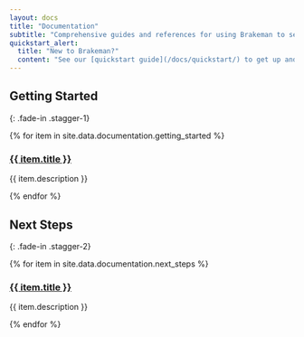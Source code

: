 ```yaml
---
layout: docs
title: "Documentation"
subtitle: "Comprehensive guides and references for using Brakeman to secure your Ruby on Rails applications."
quickstart_alert:
  title: "New to Brakeman?"
  content: "See our [quickstart guide](/docs/quickstart/) to get up and running in minutes!"
---
```


## Getting Started
{: .fade-in .stagger-1}

<div class="docs-grid">
  {% for item in site.data.documentation.getting_started %}
    <div class="docs-card">
      <h3><a href="{{ item.url | relative_url }}">{{ item.title }}</a></h3>
      <p>{{ item.description }}</p>
    </div>
  {% endfor %}
</div>


## Next Steps
{: .fade-in .stagger-2}

<div class="docs-grid">
  {% for item in site.data.documentation.next_steps %}
    <div class="docs-card">
      <h3><a href="{{ item.url | relative_url }}">{{ item.title }}</a></h3>
      <p>{{ item.description }}</p>
    </div>
  {% endfor %}
</div>

